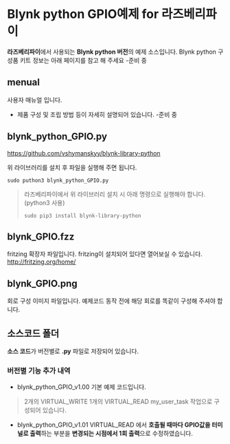 
# Blynk python GPIO예제 for 라즈베리파이

**라즈베리파이**에서 사용되는 **Blynk python 버전**의 예제 소스입니다.
Blynk python 구성품 키트 정보는 아래 페이지를 참고 해 주세요
-준비 중


## menual

사용자  매뉴얼 입니다.

- 제품 구성 및 조립 방법 등이 자세히 설명되어 있습니다.
-준비 중


## blynk_python_GPIO.py

https://github.com/vshymanskyy/blynk-library-python

위 라이브러리를 설치 후 파일을 실행해 주면 됩니다.

``sudo puthon3 blynk_python_GPIO.py``

>라즈베리파이에서 위 라이브러리 설치 시 아래 명령으로 실행해야 합니다.
>(python3 사용)
>
>``sudo pip3 install blynk-library-python``



## blynk_GPIO.fzz
fritzing 확장자 파일입니다.
fritzing이 설치되어 있다면 열어보실 수 있습니다.
http://fritzing.org/home/


## blynk_GPIO.png
회로 구성 이미지 파일입니다.
예제코드 동작 전에 해당 회로를 똑같이 구성해 주셔야 합니다.


## 소스코드 폴더

**소스 코드**가 버전별로  **.py** 파일로 저장되어 있습니다.


### 버전별 기능 추가 내역

- blynk_python_GPIO_v1.00
기본 예제 코드입니다.
> 2개의 VIRTUAL_WRITE 
> 1개의 VIRTUAL_READ
> my_user_task 작업으로 구성되어 있습니다.
 
- blynk_python_GPIO_v1.01
VIRTUAL_READ 에서 **호출될 때마다 GPIO값을 터미널로 출력**하는 부분을 **변경되는 시점에서 1회 출력**으로 수정하였습니다.


